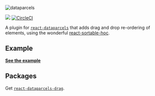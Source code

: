 ![dataparcels](https://user-images.githubusercontent.com/345320/48319791-4eece200-e666-11e8-8b19-252cd1135ae2.png)

<a href="https://www.npmjs.com/package/react-dataparcels-drag"><img src="https://img.shields.io/npm/v/react-dataparcels-drag.svg?style=flat-square"></a>
[![CircleCI](https://circleci.com/gh/blueflag/dataparcels/tree/master.svg?style=shield)](https://circleci.com/gh/blueflag/dataparcels/tree/master)

A plugin for [`react-dataparcels`](https://www.npmjs.com/package/react-dataparcels) that adds drag and drop re-ordering of elements, using the wonderful [react-sortable-hoc](https://github.com/clauderic/react-sortable-hoc). 

## Example

**[See the example](https://dataparcels.blueflag.codes/ui-behaviour#Drag-and-drop-sorting)**

## Packages

Get [`react-dataparcels-drag`](https://www.npmjs.com/package/react-dataparcels-drag).
